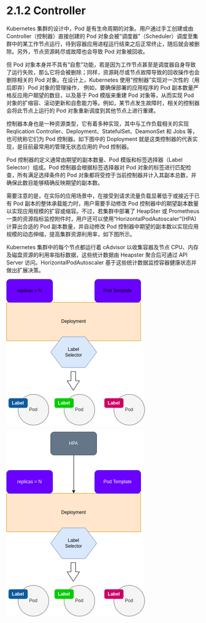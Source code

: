 [1]: /images/chapter_2/Replication-Controller.drawio.png
[2]: /images/chapter_2/Horizontal-Pod-Autoscaler.drawio.png

# 2.1.2 Controller

Kubernetes 集群的设计中，Pod 是有生命周期的对象。用户通过手工创建或由 Controller（控制器）直接创建的 Pod 对象会被“调度器”（Scheduler）调度至集群中的某工作节点运行，待到容器应用进程运行结束之后正常终止，随后就会被删除。另外，节点资源耗尽或故障也会导致 Pod 对象被回收。

但 Pod 对象本身并不具有“自愈”功能，若是因为工作节点甚至是调度器自身导致了运行失败，那么它将会被删除；同样，资源耗尽或节点故障导致的回收操作也会删除相关的 Pod 对象。在设计上，Kubernetes 使用“控制器”实现对一次性的（用后即弃）Pod 对象的管理操作， 例如，要确保部署的应用程序的 Pod 副本数量严格反应用户期望的数目，以及基于 Pod 模版来重建 Pod 对象等，从而实现 Pod 对象的扩缩容、滚动更新和自愈能力等。例如，某节点发生故障时，相关的控制器会将此节点上运行的 Pod 对象重新调度到其他节点上进行重建。

控制器本身也是一种资源类型，它有着多种实现，其中与工作负载相关的实现 Reqlication Controller、Deployment、StatefulSet、DeamonSet 和 Jobs 等，也可统称它们为 Pod 控制器。如下图中的 Doployment 就是这类控制器的代表实现，是目前最常用的管理无状态应用的 Pod 控制器。

Pod 控制器的定义通常由期望的副本数量、Pod 模版和标签选择器（Label Selector）组成。Pod 控制器会根据标签选择器对 Pod 对象的标签进行匹配检查，所有满足选择条件的 Pod 对象都将受控于当前控制器并计入其副本总数，并确保此数目能够精确反映期望的副本数。

需要注意的是，在实际的应用场景中，在接受到请求流量负载显著低于或接近于已有 Pod 副本的整体承载能力时，用户需要手动修改 Pod 控制器中的期望副本数量以实现应用规模的扩容或缩容。不过，若集群中部署了 HeapSter 或 Prometheus 一类的资源指标监控附件时，用户还可以使用“HorizontalPodAutoscaler”(HPA) 计算出合适的 Pod 副本数量，并自动修改 Pod 控制器中期望的副本数以实现应用规模的动态伸缩，提高集群资源利用率，如下图所示。

Kubernetes 集群中的每个节点都运行着 cAdvisor 以收集容器及节点 CPU、内存及磁盘资源的利用率指标数据，这些统计数据由 Heapster 聚合后可通过 API Server 访问。HorizontalPodAutoscaler 基于这些统计数据监控容器健康状态并做出扩展决策。

![Replication Controller][1]

![Horizontal Pod Autoscaler][2]